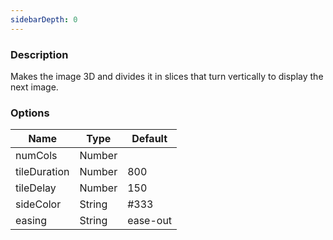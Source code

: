 ```yaml
---
sidebarDepth: 0
---
```


### Description

Makes the image 3D and divides it in slices that turn vertically to display the next image.

### Options

| Name         | Type   | Default  |
| ------------ | ------ | -------- |
| numCols      | Number |          |
| tileDuration | Number | 800      |
| tileDelay    | Number | 150      |
| sideColor    | String | #333     |
| easing       | String | ease-out |

